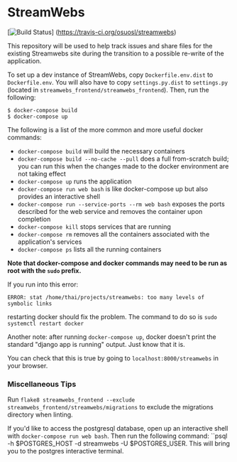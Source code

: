# StreamWebs
[![Build Status](https://travis-ci.org/osuosl/streamwebs.svg?branch=develop)]
(https://travis-ci.org/osuosl/streamwebs)

This repository will be used to help track issues and share files for the 
existing Streamwebs site during the transition to a possible re-write of the 
application.

To set up a dev instance of StreamWebs, copy ``Dockerfile.env.dist`` to 
``Dockerfile.env``. You will also have to copy ``settings.py.dist`` to
``settings.py`` (located in ``streamwebs_frontend/streamwebs_frontend``). Then,
run the following:
```
$ docker-compose build
$ docker-compose up
```

The following is a list of the more common and more useful docker commands: 
- ``docker-compose build`` will build the necessary containers 
- ``docker-compose build --no-cache --pull`` does a full from-scratch build;
  you can run this when the changes made to the docker environment are not
taking effect 
- ``docker-compose up`` runs the application
- ``docker-compose run web bash`` is like docker-compose up but also provides
  an interactive shell
- ``docker-compose run --service-ports --rm web bash`` exposes the ports
  described for the web service and removes the container upon completion
- `docker-compose kill` stops services that are running
- `docker-compose rm` removes all the containers associated with the
  application's services
- `docker-compose ps` lists all the running containers


**Note that docker-compose and docker commands may need to be run as root with
the ``sudo`` prefix.**

If you run into this error:
```
ERROR: stat /home/thai/projects/streamwebs: too many levels of symbolic links
```
restarting docker should fix the problem. The command to do so is
``sudo systemctl restart docker``


Another note: after running ``docker-compose up``, docker doesn't print the
standard "django app is running" output. Just know that it is.

You can check that this is true by going to ``localhost:8000/streamwebs`` in
your browser.


### Miscellaneous Tips
Run ``flake8 streamwebs_frontend --exclude streamwebs_frontend/streamwebs/migrations``
to exclude the migrations directory when linting.

If you'd like to access the postgresql database, open up an interactive shell
with ``docker-compose run web bash``. Then run the following command:
``psql -h $POSTGRES_HOST -d streamwebs -U $POSTGRES_USER. This will bring you
to the postgres interactive terminal.
